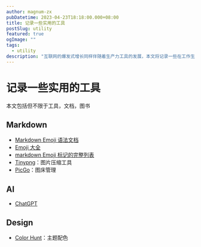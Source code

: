 ```yaml
---
author: magnum-zx
pubDatetime: 2023-04-23T18:18:00.000+08:00
title: 记录一些实用的工具
postSlug: utility
featured: true
ogImage: ""
tags:
  - utility
description: "互联网的爆发式增长同样伴随着生产力工具的发展，本文将记录一些在工作生活中常用的工具，提高工作学习效率"
---
```


# 记录一些实用的工具

本文包括但不限于工具，文档，图书

## Markdown

- [Markdown Emoji 语法文档](https://markdown.com.cn/extended-syntax/emoji.html)
- [Emoji 大全](https://emojipedia.org/)
- [markdown Emoji 标记的完整列表](https://gist.github.com/rxaviers/7360908)
- [Tinypng](https://tinypng.com/)：图片压缩工具
- [PicGo](https://molunerfinn.com/PicGo/)：图床管理

## AI

- [ChatGPT](https://chat.openai.com/)

## Design

- [Color Hunt](https://colorhunt.co/)：主题配色
